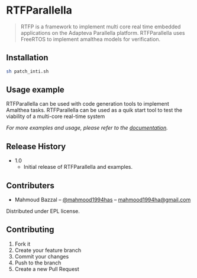 # RTFParallella
> RTFP is a framework to implement multi core real time embedded applications on the Adapteva Parallella platform.
RTFParallella uses FreeRTOS to implement amalthea models for verification.

## Installation

```sh
sh patch_inti.sh
```

## Usage example

RTFParallella can be used with code generation tools to implement Amalthea tasks. 
RTFParallella can be used as a quik start tool to test the viability of a multi-core real-time system

_For more examples and usage, please refer to the [documentation][documentation]._


## Release History

* 1.0
    * Initial release of RTFParallella and examples.

## Contributers

* Mahmoud Bazzal – [@mahmood1994has](https://twitter.com/mahmood1994has) – mahmood1994ha@gmail.com

Distributed under EPL license.

## Contributing

1. Fork it 
2. Create your feature branch
3. Commit your changes
4. Push to the branch 
5. Create a new Pull Request

<!-- Markdown link & img dfn's -->
[documentation]: https://rtfparallella.readthedocs.io/en/latest/
